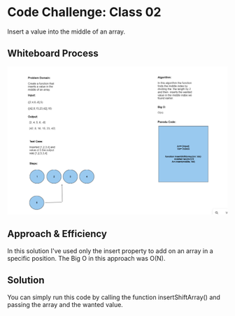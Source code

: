 # Code Challenge: Class 02
Insert a value into the middle of an array.

## Whiteboard Process
![Alt text](Screenshot%202023-04-05%20120547.png)

## Approach & Efficiency
In this solution I've used only the insert property to add on an array in a specific position.
The Big O in this approach was O(N).

## Solution
You can simply run this code by calling the function insertShiftArray() and passing the array and the wanted value.